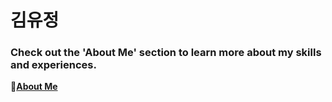 # 김유정
### Check out the 'About Me' section to learn more about my skills and experiences.
🔗[**About Me**](https://gusty-ease-745.notion.site/191fe57b54aa80a48b7bd5ccc5f153fe?pvs=4)
